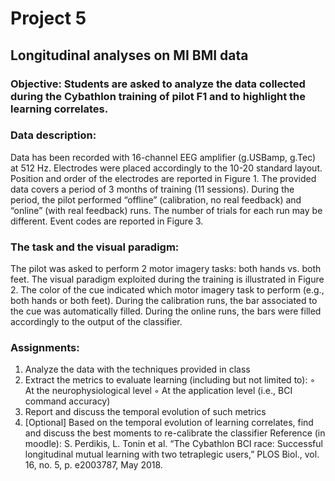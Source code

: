 # Project 5
## Longitudinal analyses on MI BMI data

### Objective: Students are asked to analyze the data collected during the Cybathlon training of pilot F1 and to highlight the learning correlates.

### Data description:
Data has been recorded with 16-channel EEG amplifier (g.USBamp, g.Tec) at 512 Hz. Electrodes were placed accordingly to the 10-20 standard layout. Position and order of the electrodes are reported in Figure 1.
The provided data covers a period of 3 months of training (11 sessions). During the period, the pilot performed “offline” (calibration, no real feedback) and “online” (with real feedback) runs. The number of trials for each run may be different. Event codes are reported in Figure 3.

### The task and the visual paradigm:
The pilot was asked to perform 2 motor imagery tasks: both hands vs. both feet. The visual paradigm exploited during the training is illustrated in Figure 2. The color of the cue indicated which motor imagery task to perform (e.g., both hands or both feet). During the calibration runs, the bar associated to the cue was automatically filled. During the online runs, the bars were filled accordingly to the output of the classifier.

### Assignments:
1. Analyze the data with the techniques provided in class
2. Extract the metrics to evaluate learning (including but not limited to):
◦ At the neurophysiological level
◦ At the application level (i.e., BCI command accuracy)
3. Report and discuss the temporal evolution of such metrics
4. [Optional] Based on the temporal evolution of learning correlates, find and discuss the best moments to re-calibrate the classifier
Reference (in moodle):
S. Perdikis, L. Tonin et al. “The Cybathlon BCI race: Successful longitudinal mutual learning with two tetraplegic users,” PLOS Biol., vol. 16, no. 5, p. e2003787, May 2018.
